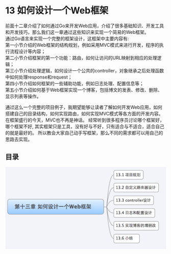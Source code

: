 # 13 如何设计一个Web框架
前面十二章介绍了如何通过Go来开发Web应用，介绍了很多基础知识、开发工具和开发技巧，那么我们这一章通过这些知识来实现一个简易的Web框架。   
通过Go语言来实现一个完整的框架设计，这框架中主要内容有:   
第一小节介绍的Web框架的结构规划，例如采用MVC模式来进行开发，程序的执行流程设计等内容；   
第二小节介绍框架的第一个功能：路由，如何让访问的URL映射到相应的处理逻辑；   
第三小节介绍处理逻辑，如何设计一个公共的controller，对象继承之后处理函数中如何处理response和request；   
第四小节介绍如何框架的一些辅助功能，例如日志处理、配置信息等；   
第五小节介绍如何基于Web框架实现一个博客，包括博文的发表、修改、删除、显示列表等操作。

通过这么一个完整的项目例子，我期望能够让读者了解如何开发Web应用，如何搭建自己的目录结构，如何实现路由，如何实现MVC模式等各方面的开发内容。
在框架盛行的今天，MVC也不再是神话。
经常听到很多程序员讨论哪个框架好，哪个框架不好, 其实框架只是工具，没有好与不好，只有适合与不适合，适合自己的就是最好的。
所以教会大家自己动手写框架，那么不同的需求都可以用自己的思路去实现。

## 目录
  ![](images/navi13.png?raw=true)

